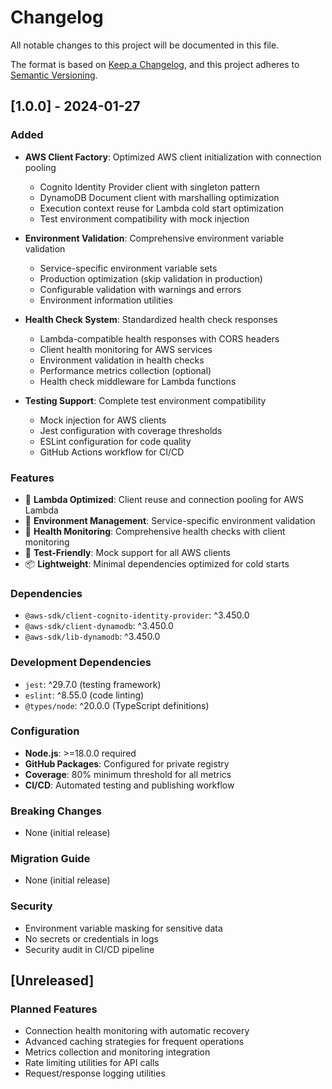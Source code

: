 # Changelog

All notable changes to this project will be documented in this file.

The format is based on [Keep a Changelog](https://keepachangelog.com/en/1.0.0/),
and this project adheres to [Semantic Versioning](https://semver.org/spec/v2.0.0.html).

## [1.0.0] - 2024-01-27

### Added
- **AWS Client Factory**: Optimized AWS client initialization with connection pooling
  - Cognito Identity Provider client with singleton pattern
  - DynamoDB Document client with marshalling optimization
  - Execution context reuse for Lambda cold start optimization
  - Test environment compatibility with mock injection

- **Environment Validation**: Comprehensive environment variable validation
  - Service-specific environment variable sets
  - Production optimization (skip validation in production)
  - Configurable validation with warnings and errors
  - Environment information utilities

- **Health Check System**: Standardized health check responses
  - Lambda-compatible health responses with CORS headers
  - Client health monitoring for AWS services
  - Environment validation in health checks
  - Performance metrics collection (optional)
  - Health check middleware for Lambda functions

- **Testing Support**: Complete test environment compatibility
  - Mock injection for AWS clients
  - Jest configuration with coverage thresholds
  - ESLint configuration for code quality
  - GitHub Actions workflow for CI/CD

### Features
- 🚀 **Lambda Optimized**: Client reuse and connection pooling for AWS Lambda
- 🔧 **Environment Management**: Service-specific environment validation
- 🏥 **Health Monitoring**: Comprehensive health checks with client monitoring
- 🧪 **Test-Friendly**: Mock support for all AWS clients
- 📦 **Lightweight**: Minimal dependencies optimized for cold starts

### Dependencies
- `@aws-sdk/client-cognito-identity-provider`: ^3.450.0
- `@aws-sdk/client-dynamodb`: ^3.450.0
- `@aws-sdk/lib-dynamodb`: ^3.450.0

### Development Dependencies
- `jest`: ^29.7.0 (testing framework)
- `eslint`: ^8.55.0 (code linting)
- `@types/node`: ^20.0.0 (TypeScript definitions)

### Configuration
- **Node.js**: >=18.0.0 required
- **GitHub Packages**: Configured for private registry
- **Coverage**: 80% minimum threshold for all metrics
- **CI/CD**: Automated testing and publishing workflow

### Breaking Changes
- None (initial release)

### Migration Guide
- None (initial release)

### Security
- Environment variable masking for sensitive data
- No secrets or credentials in logs
- Security audit in CI/CD pipeline

## [Unreleased]

### Planned Features
- Connection health monitoring with automatic recovery
- Advanced caching strategies for frequent operations
- Metrics collection and monitoring integration
- Rate limiting utilities for API calls
- Request/response logging utilities